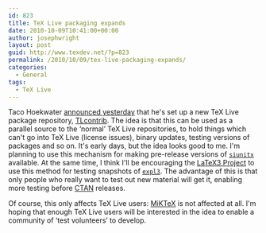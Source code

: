 ```yaml
---
id: 823
title: TeX Live packaging expands
date: 2010-10-09T10:41:00+00:00
author: josephwright
layout: post
guid: http://www.texdev.net/?p=823
permalink: /2010/10/09/tex-live-packaging-expands/
categories:
  - General
tags:
  - TeX Live
---
```

Taco Hoekwater [announced yesterday](http://tug.org/pipermail/tex-live/2010-October/027486.html) that he's set up a new TeX Live package repository, [TLcontrib](http://tlcontrib.metatex.org/). The idea is that this can be used as a parallel source to the ‘normal’ TeX Live repositories, to hold things which can't go into TeX Live (license issues), binary updates, testing versions of packages and so on. It's early days, but the idea looks good to me. I'm planning to use this mechanism for making pre-release versions of [`siunitx`](https://ctan.org/pkg/siunitx) available. At the same time, I think I'll be encouraging the [LaTeX3 Project](http://www.latex-project.org/latex3.html) to use this method for testing snapshots of [`expl3`](https://ctan.org/pkg/expl3). The advantage of this is that only people who really want to test out new material will get it, enabling more testing before [CTAN](https://www.ctan.org) releases.

Of course, this only affects TeX Live users: [MiKTeX](http://www.miktex.org/) is not affected at all. I'm hoping that enough TeX Live users will be interested in the idea to enable a community of ‘test volunteers’ to develop.
